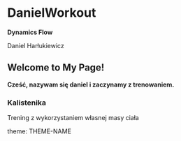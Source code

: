 # DanielWorkout

**Dynamics Flow**

Daniel Harłukiewicz


## Welcome to My Page!

**Cześć, nazywam się daniel i zaczynamy z trenowaniem.**

### Kalistenika

Trening z wykorzystaniem własnej masy ciała


theme: THEME-NAME
